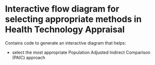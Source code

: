 # Interactive flow diagram for selecting appropriate methods in Health Technology Appraisal

Contains code to generate an interactive diagram that helps:

* select the most appropriate Population Adjusted Indirect Comparison (PAIC) approach
